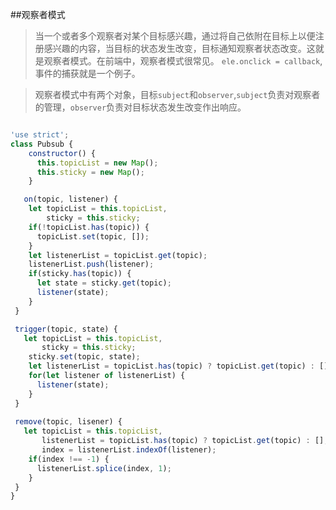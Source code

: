 ##观察者模式

>当一个或者多个观察者对某个目标感兴趣，通过将自己依附在目标上以便注册感兴趣的内容，当目标的状态发生改变，目标通知观察者状态改变。这就是观察者模式。在前端中，观察者模式很常见。
`ele.onclick = callback`,事件的捕获就是一个例子。

>观察者模式中有两个对象，目标`subject`和`observer`,`subject`负责对观察者的管理，`observer`负责对目标状态发生改变作出响应。

```javascript

'use strict';
class Pubsub {
    constructor() {
      this.topicList = new Map();
      this.sticky = new Map();
    }

   on(topic, listener) {
 	let topicList = this.topicList,
 	    sticky = this.sticky;
    if(!topicList.has(topic)) {
      topicList.set(topic, []);
    }
    let listenerList = topicList.get(topic);
    listenerList.push(listener);
    if(sticky.has(topic)) {
      let state = sticky.get(topic);
      listener(state);
    }
 }

 trigger(topic, state) {
   let topicList = this.topicList,
       sticky = this.sticky;
    sticky.set(topic, state);
    let listenerList = topicList.has(topic) ? topicList.get(topic) : [];
    for(let listener of listenerList) {
      listener(state);
    }
 }
 
 remove(topic, lisener) {
   let topicList = this.topicList,
       listenerList = topicList.has(topic) ? topicList.get(topic) : [],
       index = listenerList.indexOf(listener);
    if(index !== -1) {
      listenerList.splice(index, 1);
    }
 }
}
```